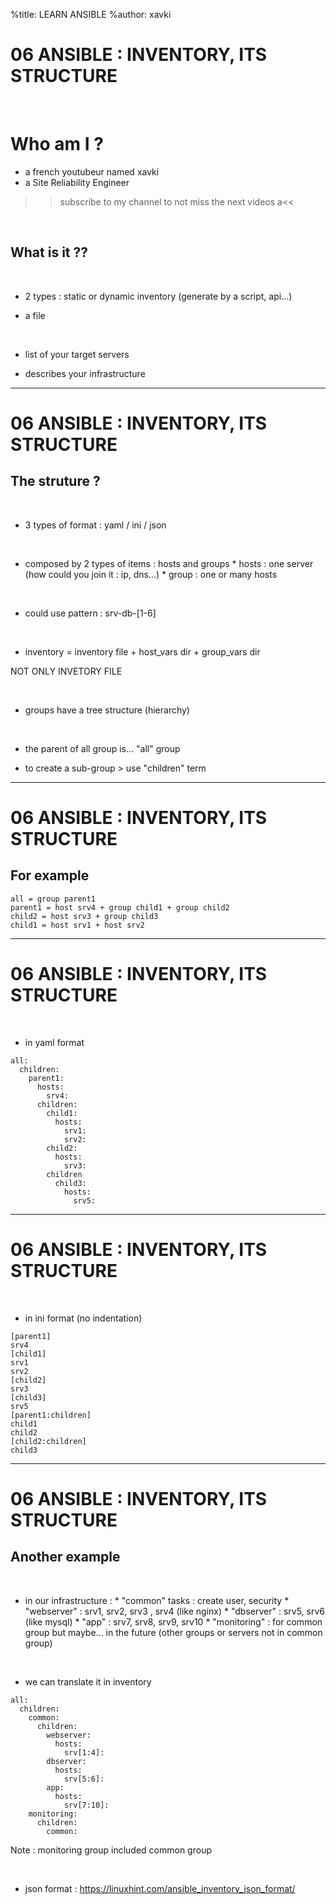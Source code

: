%title: LEARN ANSIBLE
%author: xavki


# 06 ANSIBLE : INVENTORY, ITS STRUCTURE

<br>

# Who am I ? 

* a french youtubeur named xavki
* a Site Reliability Engineer

>> subscribe to my channel to not miss the next videos a<<

<br>

## What is it ??

<br>

* 2 types : static or dynamic inventory (generate by a script, api...)

* a file

<br>

* list of your target servers 

* describes your infrastructure

-----------------------------------------------------------------------

# 06 ANSIBLE : INVENTORY, ITS STRUCTURE


## The struture ?

<br>

* 3 types of format : yaml / ini / json

<br>

* composed by 2 types of items : hosts and groups
		* hosts : one server (how could you join it : ip, dns...)
		* group : one or many hosts

<br>

* could use pattern : srv-db-[1-6]

<br>

* inventory = inventory file + host_vars dir + group_vars dir

NOT ONLY INVETORY FILE

<br>

* groups have a tree structure (hierarchy)

<br>

* the parent of all group is... "all" group

* to create a sub-group > use "children" term

-----------------------------------------------------------------------

# 06 ANSIBLE : INVENTORY, ITS STRUCTURE


## For example


```
all = group parent1
parent1 = host srv4 + group child1 + group child2
child2 = host srv3 + group child3
child1 = host srv1 + host srv2
```

-----------------------------------------------------------------------

# 06 ANSIBLE : INVENTORY, ITS STRUCTURE

<br>

* in yaml format

```
all:
  children:
    parent1:
      hosts:
        srv4:
      children:
        child1:
          hosts:
            srv1:
            srv2:
        child2:
          hosts:
            srv3:
        children
          child3:
            hosts:
              srv5:
```

-----------------------------------------------------------------------

# 06 ANSIBLE : INVENTORY, ITS STRUCTURE

<br>

* in ini format (no indentation)

```
[parent1]
srv4
[child1]
srv1
srv2
[child2]
srv3
[child3]
srv5
[parent1:children]
child1
child2
[child2:children]
child3
```

-----------------------------------------------------------------------

# 06 ANSIBLE : INVENTORY, ITS STRUCTURE


## Another example

<br>

* in our infrastructure :
		* "common" tasks : create user, security
		* "webserver" : srv1, srv2, srv3 , srv4 (like nginx)
		* "dbserver" : srv5, srv6 (like mysql)
		* "app" : srv7, srv8, srv9, srv10
		* "monitoring" : for common group but maybe... in the future (other groups or servers not in common group)

<br>

* we can translate it in inventory

```
all:
  children:
    common:
      children:
        webserver:
          hosts:
            srv[1:4]:
        dbserver:
          hosts:
            srv[5:6]:
        app:
          hosts:
            srv[7:10]:
    monitoring:
      children:
        common:
```

Note : monitoring group included common group

<br>

* json format : https://linuxhint.com/ansible_inventory_json_format/

